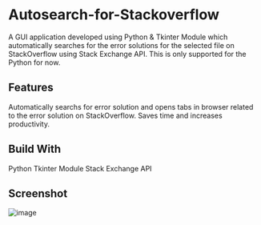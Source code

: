 # Autosearch-for-Stackoverflow
A GUI application developed using Python & Tkinter Module which automatically searches for the error solutions for the selected file on StackOverflow using Stack Exchange API. This is only supported for the Python for now.

## Features
Automatically searchs for error solution and opens tabs in browser related to the error solution on StackOverflow.
Saves time and increases productivity.

## Build With
Python
Tkinter Module
Stack Exchange API

## Screenshot

![image](https://user-images.githubusercontent.com/102535438/175471427-fa9a6a5c-55dc-4f23-93e7-80c9c8718d80.png)
